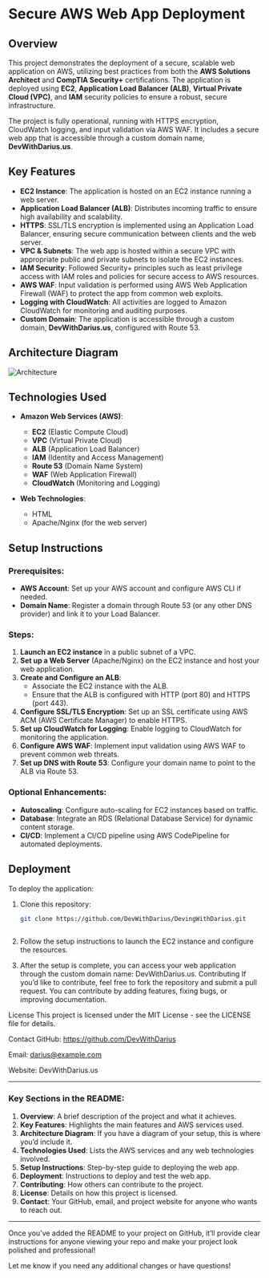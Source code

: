 # Secure AWS Web App Deployment

## Overview

This project demonstrates the deployment of a secure, scalable web application on AWS, utilizing best practices from both the **AWS Solutions Architect** and **CompTIA Security+** certifications. The application is deployed using **EC2**, **Application Load Balancer (ALB)**, **Virtual Private Cloud (VPC)**, and **IAM** security policies to ensure a robust, secure infrastructure.

The project is fully operational, running with HTTPS encryption, CloudWatch logging, and input validation via AWS WAF. It includes a secure web app that is accessible through a custom domain name, **DevWithDarius.us**.

## Key Features

- **EC2 Instance**: The application is hosted on an EC2 instance running a web server.
- **Application Load Balancer (ALB)**: Distributes incoming traffic to ensure high availability and scalability.
- **HTTPS**: SSL/TLS encryption is implemented using an Application Load Balancer, ensuring secure communication between clients and the web server.
- **VPC & Subnets**: The web app is hosted within a secure VPC with appropriate public and private subnets to isolate the EC2 instances.
- **IAM Security**: Followed Security+ principles such as least privilege access with IAM roles and policies for secure access to AWS resources.
- **AWS WAF**: Input validation is performed using AWS Web Application Firewall (WAF) to protect the app from common web exploits.
- **Logging with CloudWatch**: All activities are logged to Amazon CloudWatch for monitoring and auditing purposes.
- **Custom Domain**: The application is accessible through a custom domain, **DevWithDarius.us**, configured with Route 53.
  
## Architecture Diagram

![Architecture](path/to/architecture-diagram.png)

## Technologies Used

- **Amazon Web Services (AWS)**:
  - **EC2** (Elastic Compute Cloud)
  - **VPC** (Virtual Private Cloud)
  - **ALB** (Application Load Balancer)
  - **IAM** (Identity and Access Management)
  - **Route 53** (Domain Name System)
  - **WAF** (Web Application Firewall)
  - **CloudWatch** (Monitoring and Logging)
  
- **Web Technologies**:
  - HTML
  - Apache/Nginx (for the web server)

## Setup Instructions

### Prerequisites:
- **AWS Account**: Set up your AWS account and configure AWS CLI if needed.
- **Domain Name**: Register a domain through Route 53 (or any other DNS provider) and link it to your Load Balancer.

### Steps:
1. **Launch an EC2 instance** in a public subnet of a VPC.
2. **Set up a Web Server** (Apache/Nginx) on the EC2 instance and host your web application.
3. **Create and Configure an ALB**:
   - Associate the EC2 instance with the ALB.
   - Ensure that the ALB is configured with HTTP (port 80) and HTTPS (port 443).
4. **Configure SSL/TLS Encryption**: Set up an SSL certificate using AWS ACM (AWS Certificate Manager) to enable HTTPS.
5. **Set up CloudWatch for Logging**: Enable logging to CloudWatch for monitoring the application.
6. **Configure AWS WAF**: Implement input validation using AWS WAF to prevent common web threats.
7. **Set up DNS with Route 53**: Configure your domain name to point to the ALB via Route 53.

### Optional Enhancements:
- **Autoscaling**: Configure auto-scaling for EC2 instances based on traffic.
- **Database**: Integrate an RDS (Relational Database Service) for dynamic content storage.
- **CI/CD**: Implement a CI/CD pipeline using AWS CodePipeline for automated deployments.

## Deployment

To deploy the application:

1. Clone this repository:

   ```bash
   git clone https://github.com/DevWithDarius/DevingWithDarius.git
 
2.  Follow the setup instructions to launch the EC2 instance and configure the resources.

3. After the setup is complete, you can access your web application through the custom domain name: DevWithDarius.us.
Contributing
If you’d like to contribute, feel free to fork the repository and submit a pull request. You can contribute by adding features, fixing bugs, or improving documentation.

License
This project is licensed under the MIT License - see the LICENSE file for details.

Contact
GitHub: https://github.com/DevWithDarius

Email: darius@example.com

Website: DevWithDarius.us

---

### **Key Sections in the README:**
1. **Overview**: A brief description of the project and what it achieves.
2. **Key Features**: Highlights the main features and AWS services used.
3. **Architecture Diagram**: If you have a diagram of your setup, this is where you’d include it.
4. **Technologies Used**: Lists the AWS services and any web technologies involved.
5. **Setup Instructions**: Step-by-step guide to deploying the web app.
6. **Deployment**: Instructions to deploy and test the web app.
7. **Contributing**: How others can contribute to the project.
8. **License**: Details on how this project is licensed.
9. **Contact**: Your GitHub, email, and project website for anyone who wants to reach out.

---

Once you’ve added the README to your project on GitHub, it’ll provide clear instructions for anyone viewing your repo and make your project look polished and professional!

Let me know if you need any additional changes or have questions!

